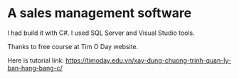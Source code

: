 # A sales management software
I had build it with C#. I used SQL Server and Visual Studio tools.

Thanks to free course at Tim O Day website.

Here is tutorial link: https://timoday.edu.vn/xay-dung-chuong-trinh-quan-ly-ban-hang-bang-c/
